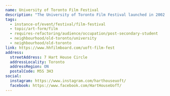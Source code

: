 ```yaml
---
name: University of Toronto Film Festival
description: "The University of Toronto Film Festival launched in 2002 by Hart House Theatre and the Hart House Film Board with a mandate to celebrate and promote UofT's rich contribution to the arts through its student and alumni filmmakers. The Festival showcases the best films by University of Toronto students and Hart House members, with juried awards presented annually."
tags:
  - instance-of/event/festival/film-festival
  - topic/art-form/film
  - requires-refactoring/audience/occupation/post-secondary-student
  - neighbourhood/old-toronto/university
  - neighbourhood/old-toronto
link: https://www.hhfilmboard.com/uoft-film-fest
address:
  streetAddress: 7 Hart House Circle
  addressLocality: Toronto
  addressRegion: ON
  postalCode: M5S 3H3
social:
  instagram: https://www.instagram.com/harthouseuoft/
  facebook: https://www.facebook.com/HartHouseUofT/
---
```

